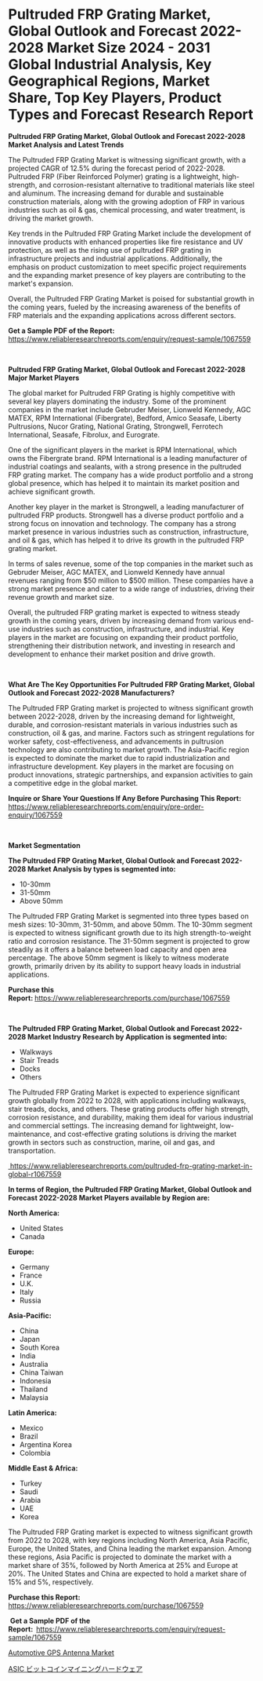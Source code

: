 <p><h1>Pultruded FRP Grating Market, Global Outlook and Forecast 2022-2028 Market Size 2024 - 2031 Global Industrial Analysis, Key Geographical Regions, Market Share, Top Key Players, Product Types and Forecast Research Report</h1></p><p><strong>Pultruded FRP Grating Market, Global Outlook and Forecast 2022-2028 Market Analysis and Latest Trends</strong></p>
<p><p>The Pultruded FRP Grating Market is witnessing significant growth, with a projected CAGR of 12.5% during the forecast period of 2022-2028. Pultruded FRP (Fiber Reinforced Polymer) grating is a lightweight, high-strength, and corrosion-resistant alternative to traditional materials like steel and aluminum. The increasing demand for durable and sustainable construction materials, along with the growing adoption of FRP in various industries such as oil & gas, chemical processing, and water treatment, is driving the market growth.</p><p>Key trends in the Pultruded FRP Grating Market include the development of innovative products with enhanced properties like fire resistance and UV protection, as well as the rising use of pultruded FRP grating in infrastructure projects and industrial applications. Additionally, the emphasis on product customization to meet specific project requirements and the expanding market presence of key players are contributing to the market's expansion.</p><p>Overall, the Pultruded FRP Grating Market is poised for substantial growth in the coming years, fueled by the increasing awareness of the benefits of FRP materials and the expanding applications across different sectors.</p></p>
<p><strong>Get a Sample PDF of the Report:&nbsp;</strong> <a href="https://www.reliableresearchreports.com/enquiry/request-sample/1067559">https://www.reliableresearchreports.com/enquiry/request-sample/1067559</a></p>
<p>&nbsp;</p>
<p><strong>Pultruded FRP Grating Market, Global Outlook and Forecast 2022-2028 Major Market Players</strong></p>
<p><p>The global market for Pultruded FRP Grating is highly competitive with several key players dominating the industry. Some of the prominent companies in the market include Gebruder Meiser, Lionweld Kennedy, AGC MATEX, RPM International (Fibergrate), Bedford, Amico Seasafe, Liberty Pultrusions, Nucor Grating, National Grating, Strongwell, Ferrotech International, Seasafe, Fibrolux, and Eurograte.</p><p>One of the significant players in the market is RPM International, which owns the Fibergrate brand. RPM International is a leading manufacturer of industrial coatings and sealants, with a strong presence in the pultruded FRP grating market. The company has a wide product portfolio and a strong global presence, which has helped it to maintain its market position and achieve significant growth.</p><p>Another key player in the market is Strongwell, a leading manufacturer of pultruded FRP products. Strongwell has a diverse product portfolio and a strong focus on innovation and technology. The company has a strong market presence in various industries such as construction, infrastructure, and oil & gas, which has helped it to drive its growth in the pultruded FRP grating market.</p><p>In terms of sales revenue, some of the top companies in the market such as Gebruder Meiser, AGC MATEX, and Lionweld Kennedy have annual revenues ranging from $50 million to $500 million. These companies have a strong market presence and cater to a wide range of industries, driving their revenue growth and market size.</p><p>Overall, the pultruded FRP grating market is expected to witness steady growth in the coming years, driven by increasing demand from various end-use industries such as construction, infrastructure, and industrial. Key players in the market are focusing on expanding their product portfolio, strengthening their distribution network, and investing in research and development to enhance their market position and drive growth.</p></p>
<p>&nbsp;</p>
<p><strong>What Are The Key Opportunities For Pultruded FRP Grating Market, Global Outlook and Forecast 2022-2028 Manufacturers?</strong></p>
<p><p>The Pultruded FRP Grating market is projected to witness significant growth between 2022-2028, driven by the increasing demand for lightweight, durable, and corrosion-resistant materials in various industries such as construction, oil & gas, and marine. Factors such as stringent regulations for worker safety, cost-effectiveness, and advancements in pultrusion technology are also contributing to market growth. The Asia-Pacific region is expected to dominate the market due to rapid industrialization and infrastructure development. Key players in the market are focusing on product innovations, strategic partnerships, and expansion activities to gain a competitive edge in the global market.</p></p>
<p><strong>Inquire or Share Your Questions If Any Before Purchasing This Report:</strong> <a href="https://www.reliableresearchreports.com/enquiry/pre-order-enquiry/1067559">https://www.reliableresearchreports.com/enquiry/pre-order-enquiry/1067559</a></p>
<p>&nbsp;</p>
<p><strong>Market Segmentation</strong></p>
<p><strong>The Pultruded FRP Grating Market, Global Outlook and Forecast 2022-2028 Market Analysis by types is segmented into:</strong></p>
<p><ul><li>10-30mm</li><li>31-50mm</li><li>Above 50mm</li></ul></p>
<p><p>The Pultruded FRP Grating Market is segmented into three types based on mesh sizes: 10-30mm, 31-50mm, and above 50mm. The 10-30mm segment is expected to witness significant growth due to its high strength-to-weight ratio and corrosion resistance. The 31-50mm segment is projected to grow steadily as it offers a balance between load capacity and open area percentage. The above 50mm segment is likely to witness moderate growth, primarily driven by its ability to support heavy loads in industrial applications.</p></p>
<p><strong>Purchase this Report:&nbsp;</strong><a href="https://www.reliableresearchreports.com/purchase/1067559">https://www.reliableresearchreports.com/purchase/1067559</a></p>
<p>&nbsp;</p>
<p><strong>The Pultruded FRP Grating Market, Global Outlook and Forecast 2022-2028 Market Industry Research by Application is segmented into:</strong></p>
<p><ul><li>Walkways</li><li>Stair Treads</li><li>Docks</li><li>Others</li></ul></p>
<p><p>The Pultruded FRP Grating Market is expected to experience significant growth globally from 2022 to 2028, with applications including walkways, stair treads, docks, and others. These grating products offer high strength, corrosion resistance, and durability, making them ideal for various industrial and commercial settings. The increasing demand for lightweight, low-maintenance, and cost-effective grating solutions is driving the market growth in sectors such as construction, marine, oil and gas, and transportation.</p></p>
<p><a href="https://www.reliableresearchreports.com/pultruded-frp-grating-market-in-global-r1067559">&nbsp;https://www.reliableresearchreports.com/pultruded-frp-grating-market-in-global-r1067559</a></p>
<p><strong>In terms of Region, the Pultruded FRP Grating Market, Global Outlook and Forecast 2022-2028 Market Players available by Region are:</strong></p>
<p>
    <p> <strong> North America: </strong>
        <ul>
            <li>United States</li>
            <li>Canada</li>
        </ul>
        </p> 
    <p> <strong> Europe: </strong>
        <ul>
            <li>Germany</li>
            <li>France</li>
            <li>U.K.</li>
            <li>Italy</li>
            <li>Russia</li>
        </ul>
        </p> 
    <p> <strong> Asia-Pacific: </strong>
        <ul>
            <li>China</li>
            <li>Japan</li>
            <li>South Korea</li>
            <li>India</li>
            <li>Australia</li>
            <li>China Taiwan</li>
            <li>Indonesia</li>
            <li>Thailand</li>
            <li>Malaysia</li>
        </ul>
        </p> 
    <p> <strong> Latin America: </strong>
        <ul>
            <li>Mexico</li>
            <li>Brazil</li>
            <li>Argentina Korea</li>
            <li>Colombia</li>
        </ul>
        </p> 
    <p> <strong> Middle East & Africa: </strong>
        <ul>
            <li>Turkey</li>
            <li>Saudi</li>
            <li>Arabia</li>
            <li>UAE</li>
            <li>Korea</li>
        </ul>
    </p>
    </p>
<p><p>The Pultruded FRP Grating market is expected to witness significant growth from 2022 to 2028, with key regions including North America, Asia Pacific, Europe, the United States, and China leading the market expansion. Among these regions, Asia Pacific is projected to dominate the market with a market share of 35%, followed by North America at 25% and Europe at 20%. The United States and China are expected to hold a market share of 15% and 5%, respectively.</p></p>
<p><strong>Purchase this Report: </strong><a href="https://www.reliableresearchreports.com/purchase/1067559">https://www.reliableresearchreports.com/purchase/1067559</a></p>
<p>&nbsp;<strong>Get a Sample PDF of the Report:&nbsp;&nbsp;</strong><a href="https://www.reliableresearchreports.com/enquiry/request-sample/1067559">https://www.reliableresearchreports.com/enquiry/request-sample/1067559</a></p>
<p><strong></strong></p>
<p><p><a href="https://view.publitas.com/reportprime-1/analyzing-automotive-gps-antenna-market-global-industry-perspective-and-forecast-2024-to-2031/">Automotive GPS Antenna Market</a></p><p><a href="https://github.com/LeoraEber/Market-Research-Report-List-1/blob/main/299255486896.md">ASIC ビットコインマイニングハードウェア</a></p></p>